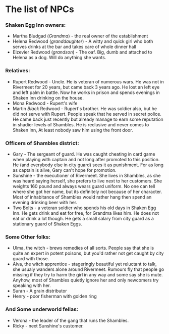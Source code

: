 # The list of NPCs

### Shaken Egg Inn owners:
  * Martha Bludgad (*Grandma*) - the real owner of the establishment
  * Helena Redwood (*granddaughter*) - A witty and quick girl who both serves
  drinks at the bar and takes care of whole dinner hall
  * Elzevier Redwood (*grandson*) - The oaf. Big, dumb and attached to Helena
  as a dog. Will do anything she wants.

### Relatives:
  * Rupert Redwood - Uncle. He is veteran of numerous wars. He was not in
  Rivermeet for 20 years, but came back 3 years ago. He lost an left eye and
  left palm in battle. Now he works in prison and spends evenings in Shaken
  Inn drinking on the house.
  * Mona Redwood - Rupert's wife
  * Martin *Black* Redwood - Rupert's brother. He was soldier also, but he did
  not serve with Rupert. People speak that he served in secret police. He came
  back just recently but already manage to earn some reputation in shadier
  levels of Shambles. He is reclusive and never comes to Shaken Inn, At least
  nobody saw him using the front door.


### Officers of Shambles district:
  * Gary - The sergeant of guard. He was caught cheating in card game when
  playing with captain and not long after promoted to this position. He (and
  everybody else in city guard) sees it as punishment. For as long as captain
  is alive, Gary can't hope for promotion.
  * Sunshine - the executioner of Rivermeet. She lives in Shambles, as she was
  heard saying herself, she prefers to live next to her customers. She weights
  160 pound and always wears guard uniform. No one can tell where she got her
  name, but its definitely not because of her character. Most of inhabitance of
  Shambles would rather hang then spend an evening drinking beer with her.
  * Two Bolts - a veteran soldier who spends his old days in Shaken Egg Inn. He
  gets drink and eat for free, for Grandma likes him. He does not eat or drink
  a lot though. He gets a small salary from city guard as a stationary guard of
  Shaken Eggs.

### Some Other folks:
  * Ulma, the witch - brews remedies of all sorts. People say that she is quite
  an expert in potent poisons, but you'd rather not get caught by city guard
  with those.
  * Aiva, the witch apprentice - stageringly beautiful yet reluctant to talk,
  she usualy wanders alone around Rivermeet. Rumours fly that people go missing
  if they try to harm the girl in any way and some say she is mute. Anyhow,
  most of Shambles quietly ignore her and only newcomers try speaking with her.
  * Suran - A grain distributor
  * Henry - poor fisherman with golden ring

### And Some underworld fellas:
  * Verona - the leader of the gang that runs the Shambles.
  * Ricky - next Sunshine's customer.

